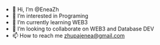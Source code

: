 - 👋 Hi, I’m @EneaZh
- 👀 I’m interested in Programing
- 🌱 I’m currently learning WEB3
- 💞️ I’m looking to collaborate on WEB3 and Database DEV
- 📫 How to reach me zhupajenea@gmail.com

<!---
EneaZh/EneaZh is a ✨ special ✨ repository because its `README.md` (this file) appears on your GitHub profile.
You can click the Preview link to take a look at your changes.
--->

